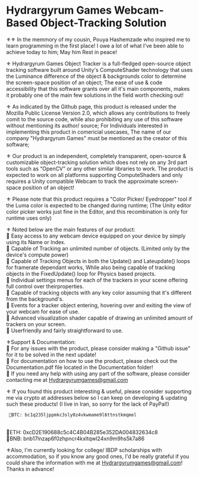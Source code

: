 # Hydrargyrum Games Webcam-Based Object-Tracking Solution 

⚜⚜ In the memmory of my cousin, Pouya Hashemzade who inspired me to learn programming in the first place! I owe a lot of what I've been able to achieve today to him; May him Rest in peace! 

⚜ Hydrargyrum Games Object Tracker is a full-fledged open-source object tracking software built around Unity's ComputeShader technology that uses the Luminance difference of the object & backgrounds color to determine the screen-space position of an object; The ease of use & code accessibility that this software grants over all it's main components, makes it probably one of the main few solutions in the field worth checking out! 

⚜ As indicated by the Github page, this product is released under the Mozilla Public License Version 2.0, which allows any contributions to freely comit to the source code, while also prohibiting any use of this software without mentioning its author/ source; For Individuals interested in implementing this product in comericial usecases, The name of our company "Hydrargyrum Games" must be mentioned as the creator of this software; 

⚜ Our product is an independent, completely transparent, open-source & customizable object-tracking solution which does not rely on any 3rd part tools such as “OpenCV” or any other similar libraries to work. The product is expected to work on all platforms supporting ComputeShaders and only requires a Unity compatible Webcam to track the approximate screen-space position of an object! 

⚜ Please note that this product requires a "Color Picker/ Eyedropper" tool if the Luma color is expected to be changed during runtime; (The Unity editor color picker works just fine in the Editor, and this recombination is only for runtime uses only) 

⚜ Noted below are the main features of our product:
<br>     🏅 Easy access to any webcam device equipped on your device by simply using its Name or Index.
<br>     🏅 Capable of Tracking an unlimited number of objects. (Limited only by the device's compute power)
<br>     🏅 Capable of Tracking Objects in both the Update() and Lateupdate() loops for framerate dependant works, While also being capable of tracking objects in the FixedUpdate() loop for Physics based projects.
<br>     🏅 Individual settings menus for each of the trackers in your scene offering full control over theirproperties.
<br>     🏅 Capable of tracking objects with any key color assuming that it's different from the background's.
<br>     🏅 Events for a tracker object entering, hovering over and exiting the view of your webcam for ease of use.
<br>     🏅 Advanced visualization shader capable of drawing an unlimited amount of trackers on your screen.
<br>     🏅 Userfriendly and fairly straightforward to use. 

⚜Support & Documentation:
<br>     🔱 For any issues with the product, please consider making a "Github issue" for it to be solved in the next update!
<br>     🔱 For documentation on how to use the product, please check out the Documentation.pdf file located in the Documentation folder!
<br>     🔱 If you need any help with using any part of the software, please consider contacting me at Hydrargyrumgames@gmail.com 

⚜ If you found this product interesting & useful, please consider supporting me via crypto at addresses below so I can keep on developing & updating such these products! (I live in Iran, so sorry for the lack of PayPal!) 

     🔱BTC: bc1q235ljppmkc3sly0z4vkwmame9l6ttnstkmqmel
<br>     🔱ETH: 0xcD2E190688c5c4C4B04B285e352DA004832634c8
<br>     🔱BNB: bnb17lnzap6f0zhpncr4kxltqwl24xn9m9hs5k7a86 

⚜Also, I'm currently looking for college/ IBDP scholarships with accommodation, so if you know any good ones, I'd be really grateful if you could share the information with me at Hydrargyrumgames@gmail.com! Thanks in advance!
